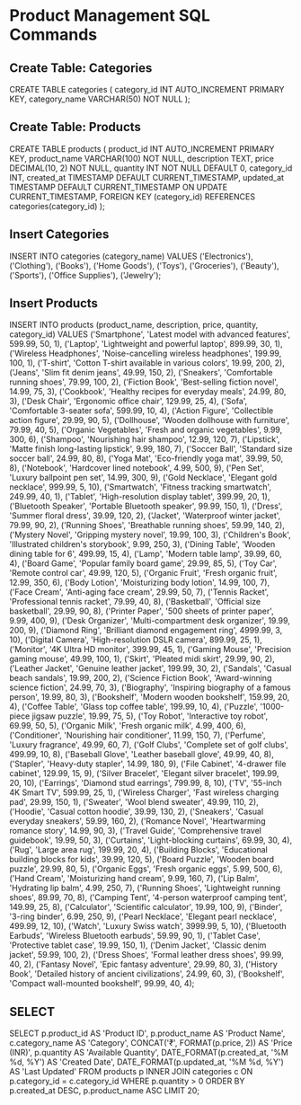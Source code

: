 # Product Management SQL Commands

## Create Table: Categories
CREATE TABLE categories (
    category_id INT AUTO_INCREMENT PRIMARY KEY,
    category_name VARCHAR(50) NOT NULL
);


## Create Table: Products
CREATE TABLE products (
    product_id INT AUTO_INCREMENT PRIMARY KEY,
    product_name VARCHAR(100) NOT NULL,
    description TEXT,
    price DECIMAL(10, 2) NOT NULL,
    quantity INT NOT NULL DEFAULT 0,
    category_id INT,
    created_at TIMESTAMP DEFAULT CURRENT_TIMESTAMP,
    updated_at TIMESTAMP DEFAULT CURRENT_TIMESTAMP ON UPDATE CURRENT_TIMESTAMP,
    FOREIGN KEY (category_id) REFERENCES categories(category_id)
);


## Insert Categories
INSERT INTO categories (category_name) VALUES
    ('Electronics'),
    ('Clothing'),
    ('Books'),
    ('Home Goods'),
    ('Toys'),
    ('Groceries'),
    ('Beauty'),
    ('Sports'),
    ('Office Supplies'),
    ('Jewelry');


## Insert Products
INSERT INTO products (product_name, description, price, quantity, category_id) VALUES
    ('Smartphone', 'Latest model with advanced features', 599.99, 50, 1),
    ('Laptop', 'Lightweight and powerful laptop', 899.99, 30, 1),
    ('Wireless Headphones', 'Noise-cancelling wireless headphones', 199.99, 100, 1),
    ('T-shirt', 'Cotton T-shirt available in various colors', 19.99, 200, 2),
    ('Jeans', 'Slim fit denim jeans', 49.99, 150, 2),
    ('Sneakers', 'Comfortable running shoes', 79.99, 100, 2),
    ('Fiction Book', 'Best-selling fiction novel', 14.99, 75, 3),
    ('Cookbook', 'Healthy recipes for everyday meals', 24.99, 80, 3),
    ('Desk Chair', 'Ergonomic office chair', 129.99, 25, 4),
    ('Sofa', 'Comfortable 3-seater sofa', 599.99, 10, 4),
    ('Action Figure', 'Collectible action figure', 29.99, 90, 5),
    ('Dollhouse', 'Wooden dollhouse with furniture', 79.99, 40, 5),
    ('Organic Vegetables', 'Fresh and organic vegetables', 9.99, 300, 6),
    ('Shampoo', 'Nourishing hair shampoo', 12.99, 120, 7),
    ('Lipstick', 'Matte finish long-lasting lipstick', 9.99, 180, 7),
    ('Soccer Ball', 'Standard size soccer ball', 24.99, 80, 8),
    ('Yoga Mat', 'Eco-friendly yoga mat', 39.99, 50, 8),
    ('Notebook', 'Hardcover lined notebook', 4.99, 500, 9),
    ('Pen Set', 'Luxury ballpoint pen set', 14.99, 300, 9),
    ('Gold Necklace', 'Elegant gold necklace', 999.99, 5, 10),
    ('Smartwatch', 'Fitness tracking smartwatch', 249.99, 40, 1),
    ('Tablet', 'High-resolution display tablet', 399.99, 20, 1),
    ('Bluetooth Speaker', 'Portable Bluetooth speaker', 99.99, 150, 1),
    ('Dress', 'Summer floral dress', 39.99, 120, 2),
    ('Jacket', 'Waterproof winter jacket', 79.99, 90, 2),
    ('Running Shoes', 'Breathable running shoes', 59.99, 140, 2),
    ('Mystery Novel', 'Gripping mystery novel', 19.99, 100, 3),
    ('Children\'s Book', 'Illustrated children\'s storybook', 9.99, 250, 3),
    ('Dining Table', 'Wooden dining table for 6', 499.99, 15, 4),
    ('Lamp', 'Modern table lamp', 39.99, 60, 4),
    ('Board Game', 'Popular family board game', 29.99, 85, 5),
    ('Toy Car', 'Remote control car', 49.99, 120, 5),
    ('Organic Fruit', 'Fresh organic fruit', 12.99, 350, 6),
    ('Body Lotion', 'Moisturizing body lotion', 14.99, 100, 7),
    ('Face Cream', 'Anti-aging face cream', 29.99, 50, 7),
    ('Tennis Racket', 'Professional tennis racket', 79.99, 40, 8),
    ('Basketball', 'Official size basketball', 29.99, 90, 8),
    ('Printer Paper', '500 sheets of printer paper', 9.99, 400, 9),
    ('Desk Organizer', 'Multi-compartment desk organizer', 19.99, 200, 9),
    ('Diamond Ring', 'Brilliant diamond engagement ring', 4999.99, 3, 10),
    ('Digital Camera', 'High-resolution DSLR camera', 899.99, 25, 1),
    ('Monitor', '4K Ultra HD monitor', 399.99, 45, 1),
    ('Gaming Mouse', 'Precision gaming mouse', 49.99, 100, 1),
    ('Skirt', 'Pleated midi skirt', 29.99, 90, 2),
    ('Leather Jacket', 'Genuine leather jacket', 199.99, 30, 2),
    ('Sandals', 'Casual beach sandals', 19.99, 200, 2),
    ('Science Fiction Book', 'Award-winning science fiction', 24.99, 70, 3),
    ('Biography', 'Inspiring biography of a famous person', 19.99, 80, 3),
    ('Bookshelf', 'Modern wooden bookshelf', 159.99, 20, 4),
    ('Coffee Table', 'Glass top coffee table', 199.99, 10, 4),
    ('Puzzle', '1000-piece jigsaw puzzle', 19.99, 75, 5),
    ('Toy Robot', 'Interactive toy robot', 69.99, 50, 5),
    ('Organic Milk', 'Fresh organic milk', 4.99, 400, 6),
    ('Conditioner', 'Nourishing hair conditioner', 11.99, 150, 7),
    ('Perfume', 'Luxury fragrance', 49.99, 60, 7),
    ('Golf Clubs', 'Complete set of golf clubs', 499.99, 10, 8),
    ('Baseball Glove', 'Leather baseball glove', 49.99, 40, 8),
    ('Stapler', 'Heavy-duty stapler', 14.99, 180, 9),
    ('File Cabinet', '4-drawer file cabinet', 129.99, 15, 9),
    ('Silver Bracelet', 'Elegant silver bracelet', 199.99, 20, 10),
    ('Earrings', 'Diamond stud earrings', 799.99, 8, 10),
    ('TV', '55-inch 4K Smart TV', 599.99, 25, 1),
    ('Wireless Charger', 'Fast wireless charging pad', 29.99, 150, 1),
    ('Sweater', 'Wool blend sweater', 49.99, 110, 2),
    ('Hoodie', 'Casual cotton hoodie', 39.99, 130, 2),
    ('Sneakers', 'Casual everyday sneakers', 59.99, 160, 2),
    ('Romance Novel', 'Heartwarming romance story', 14.99, 90, 3),
    ('Travel Guide', 'Comprehensive travel guidebook', 19.99, 50, 3),
    ('Curtains', 'Light-blocking curtains', 69.99, 30, 4),
    ('Rug', 'Large area rug', 199.99, 20, 4),
    ('Building Blocks', 'Educational building blocks for kids', 39.99, 120, 5),
    ('Board Puzzle', 'Wooden board puzzle', 29.99, 80, 5),
    ('Organic Eggs', 'Fresh organic eggs', 5.99, 500, 6),
    ('Hand Cream', 'Moisturizing hand cream', 9.99, 160, 7),
    ('Lip Balm', 'Hydrating lip balm', 4.99, 250, 7),
    ('Running Shoes', 'Lightweight running shoes', 89.99, 70, 8),
    ('Camping Tent', '4-person waterproof camping tent', 149.99, 25, 8),
    ('Calculator', 'Scientific calculator', 19.99, 100, 9),
    ('Binder', '3-ring binder', 6.99, 250, 9),
    ('Pearl Necklace', 'Elegant pearl necklace', 499.99, 12, 10),
    ('Watch', 'Luxury Swiss watch', 3999.99, 5, 10),
    ('Bluetooth Earbuds', 'Wireless Bluetooth earbuds', 59.99, 90, 1),
    ('Tablet Case', 'Protective tablet case', 19.99, 150, 1),
    ('Denim Jacket', 'Classic denim jacket', 59.99, 100, 2),
    ('Dress Shoes', 'Formal leather dress shoes', 99.99, 40, 2),
    ('Fantasy Novel', 'Epic fantasy adventure', 29.99, 80, 3),
    ('History Book', 'Detailed history of ancient civilizations', 24.99, 60, 3),
    ('Bookshelf', 'Compact wall-mounted bookshelf', 99.99, 40, 4);


## SELECT
SELECT
    p.product_id AS 'Product ID',
    p.product_name AS 'Product Name',
    c.category_name AS 'Category',
    CONCAT('₹', FORMAT(p.price, 2)) AS 'Price (INR)',
    p.quantity AS 'Available Quantity',
    DATE_FORMAT(p.created_at, '%M %d, %Y') AS 'Created Date',
    DATE_FORMAT(p.updated_at, '%M %d, %Y') AS 'Last Updated'
FROM
    products p
INNER JOIN
    categories c ON p.category_id = c.category_id
WHERE
    p.quantity > 0
ORDER BY
    p.created_at DESC, p.product_name ASC
LIMIT 20;
